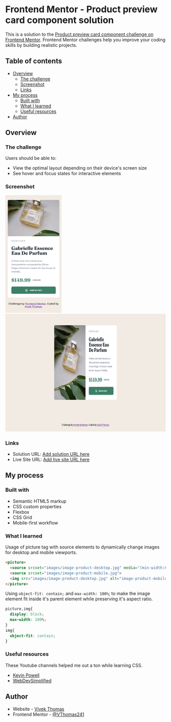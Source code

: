 # Frontend Mentor - Product preview card component solution

This is a solution to the [Product preview card component challenge on Frontend Mentor](https://www.frontendmentor.io/challenges/product-preview-card-component-GO7UmttRfa). Frontend Mentor challenges help you improve your coding skills by building realistic projects. 

## Table of contents

- [Overview](#overview)
  - [The challenge](#the-challenge)
  - [Screenshot](#screenshot)
  - [Links](#links)
- [My process](#my-process)
  - [Built with](#built-with)
  - [What I learned](#what-i-learned)
  - [Useful resources](#useful-resources)
- [Author](#author)


## Overview

### The challenge

Users should be able to:

- View the optimal layout depending on their device's screen size
- See hover and focus states for interactive elements

### Screenshot

<img src="./screenshots/Product-card-mobile.png" height=370px alt="Mobile view"> <img src="./screenshots/Product-card-desktop.png" height=370px alt="Desktop view">

### Links

- Solution URL: [Add solution URL here](https://your-solution-url.com)
- Live Site URL: [Add live site URL here](https://your-live-site-url.com)

## My process

### Built with

- Semantic HTML5 markup
- CSS custom properties
- Flexbox
- CSS Grid
- Mobile-first workflow

### What I learned

Usage of picture tag with source elements to dynamically change images for desktop and mobile viewports.
```html
<picture>
  <source srcset="images/image-product-desktop.jpg" media="(min-width:610px)">
  <source srcset="images/image-product-mobile.jpg">
  <img src="images/image-product-desktop.jpg" alt="image-product-mobile">
</picture>
```
Using `object-fit: contain;` and `max-width: 100%`; to make the image element fit inside it's parent element 
while preserving it's aspect ratio.
```css
picture,img{
  display: block;
  max-width: 100%;
}
img{
  object-fit: contain;
}
```

### Useful resources
These Youtube channels helped me out a ton while learning CSS.
- [Kevin Powell](https://www.youtube.com/channel/UCJZv4d5rbIKd4QHMPkcABCw)
- [WebDevSimplified](https://www.youtube.com/channel/UCFbNIlppjAuEX4znoulh0Cw)

## Author

- Website - [Vivek Thomas](https://github.com/VThomas241)
- Frontend Mentor - [@VThomas241](https://www.frontendmentor.io/profile/yourusername)
